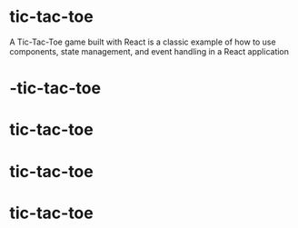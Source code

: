 # tic-tac-toe
A Tic-Tac-Toe game built with React is a classic example of how to use components, state management, and event handling in a React application
# -tic-tac-toe
# tic-tac-toe
# tic-tac-toe
# tic-tac-toe
